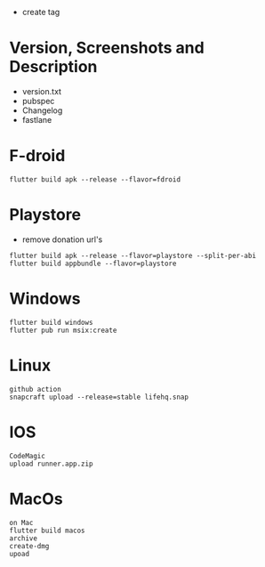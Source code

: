 * create tag

# Version, Screenshots and Description

* version.txt
* pubspec
* Changelog
* fastlane

# F-droid

```
flutter build apk --release --flavor=fdroid
```

# Playstore

* remove donation url's

```
flutter build apk --release --flavor=playstore --split-per-abi
flutter build appbundle --flavor=playstore 
```

# Windows

```
flutter build windows
flutter pub run msix:create
```

# Linux

```
github action
snapcraft upload --release=stable lifehq.snap 
```

# IOS

```
CodeMagic
upload runner.app.zip
```

# MacOs

```
on Mac
flutter build macos
archive
create-dmg
upoad
```